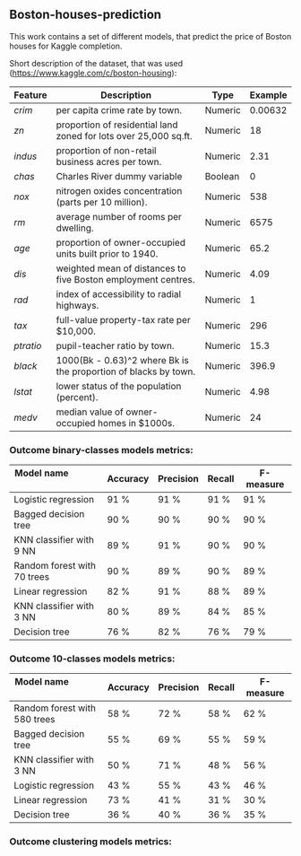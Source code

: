 ## Boston-houses-prediction
This work contains a set of different models, that predict the price of Boston houses for Kaggle completion.

Short description of the dataset, that was used (https://www.kaggle.com/c/boston-housing):

| Feature     | Description                                                     | Type    | Example             |
|-------------|-----------------------------------------------------------------|---------|---------------------|
| *crim*      | per capita crime rate by town.                                  | Numeric | 0.00632                    |
| *zn*        | proportion of residential land zoned for lots over 25,000 sq.ft.| Numeric | 18                    |
| *indus*     | proportion of non-retail business acres per town.               | Numeric | 2.31                    |
| *chas*      | Charles River dummy variable                                    | Boolean | 0                  |
| *nox*       | nitrogen oxides concentration (parts per 10 million).           | Numeric | 538                   |
| *rm*        | average number of rooms per dwelling.                           | Numeric | 6575                   |
| *age*       | proportion of owner-occupied units built prior to 1940.         | Numeric | 65.2                   |
| *dis*       | weighted mean of distances to five Boston employment centres.   | Numeric | 4.09                   |
| *rad*       | index of accessibility to radial highways.                      | Numeric | 1                   |
| *tax*       | full-value property-tax rate per $10,000.                       | Numeric | 296                   |
| *ptratio*   | pupil-teacher ratio by town.                                    | Numeric | 15.3                   |
| *black*     | 1000(Bk - 0.63)^2 where Bk is the proportion of blacks by town. | Numeric | 396.9                   |
| *lstat*     | lower status of the population (percent).                       | Numeric | 4.98                   |
| *medv*      | median value of owner-occupied homes in $1000s.                 | Numeric | 24                   |



### Outcome binary-classes models metrics:

| Model name                  | Accuracy | Precision | Recall | F-measure |
|-----------------------------|----------|-----------|--------|-----------|
| Logistic regression         | 91 %     | 91 %      | 91 %   | 91 %      |
| Bagged decision tree        | 90 %     | 90 %      | 90 %   | 90 %      |
| KNN classifier with 9 NN    | 89 %     | 91 %      | 90 %   | 90 %      |
| Random forest with 70 trees | 90 %     | 89 %      | 90 %   | 89 %      |
| Linear regression           | 82 %     | 91 %      | 88 %   | 89 %      |
| KNN classifier with 3 NN    | 80 %     | 89 %      | 84 %   | 85 %      | 
| Decision tree               | 76 %     | 82 %      | 76 %   | 79 %      | 


### Outcome 10-classes models metrics:

| Model name                  | Accuracy | Precision | Recall | F-measure |
|-----------------------------|----------|-----------|--------|-----------|
| Random forest with 580 trees| 58 %     | 72 %      | 58 %   | 62 %      | 
| Bagged decision tree        | 55 %     | 69 %      | 55 %   | 59 %      | 
| KNN classifier with 3 NN    | 50 %     | 71 %      | 48 %   | 56 %      |
| Logistic regression         | 43 %     | 55 %      | 43 %   | 46 %      |
| Linear regression           | 73 %     | 41 %      | 31 %   | 30 %      |
| Decision tree               | 36 %     | 40 %      | 36 %   | 35 %      |

### Outcome clustering models metrics:
